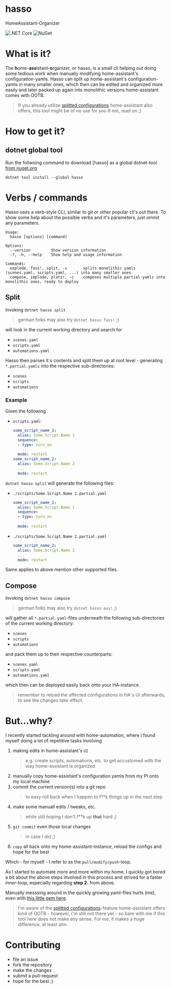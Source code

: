 # hasso
HomeAssistant-Organizer


![.NET Core](https://github.com/earloc/hasso/workflows/.NET%20Core/badge.svg) ![NuGet](https://img.shields.io/nuget/v/hasso)

# What is it?

The **h**ome-**ass**istant-**o**rganizer, or hasso, is a small cli helping out doing some tedious work when manually modifying home-assistant's configuration-yamls.
Hasso can split up home-assistant's configuration-yamls in many smaller ones, which then can be edited and organized more easily and later packed up again into monolithic versions home-assistant comes with OOTB.

> If you already utilize [splitted configurations] home-assistant also offers, this tool might be of no use for you
> If not, read on ;)

# How to get it?

## dotnet global tool
Run the follwoing command to download [hasso] as a global dotnet-tool [from nuget.org]

```
dotnet tool install --global hasso
```

# Verbs / commands

Hasso uses a verb-style CLI, similar to git or other popular cli's out there.
To show some help about the possible verbs and it's parameters, just ommit any parameters.

```
Usage:
  hasso [options] [command]

Options:
  --version         Show version information
  -?, -h, --help    Show help and usage information

Commands:
  explode, fass!, split, -s       splits monolithic yamls (scenes.yaml, scripts.yaml, ...) into many smaller ones
  compose, implode, platz!, -c    composes multiple partial-yamls into monolithic ones, ready to deploy
```

## Split

Invoking ``` dotnet hasso split ```

> german folks may also try ```dotnet hasso fass!``` ;)

will look in the current working directory and search for 
- ```scenes.yaml```
- ```scripts.yaml```
- ```automations.yaml```

Hasso then parses it´s contents and split them up at root level - generating ```*.partial.yamls``` into the respective sub-directories:
- ```scenes```
- ```scripts```
- ```automations```

### Example
Given the following 
- ```scripts.yaml```:
  ```yaml
  some_script_name_1:
    alias: Some.Script.Name 1
    sequence:
    - type: turn_on
      ...
    mode: restart
  some_script_name_2:
    alias: Some.Script.Name 2
    ...
    mode: restart
  ```
```dotnet hasso split``` will generate the following files:

- ```./scripts/Some.Script.Name 1.partial.yaml```
  ```yaml
  some_script_name_1:
    alias: Some.Script.Name 1
    sequence:
    - type: turn_on
      ...
    mode: restart
  ```
- ```./scripts/Some.Script.Name 2.partial.yaml```
  ```yaml
  some_script_name_2:
    alias: Some.Script.Name 2
    ...
    mode: restart
  ```

Same applies to above mention other supported files.


## Compose

Invoking ``` dotnet hasso compose ```

> german folks may also try ```dotnet hasso aus!``` ;)

will gather all ```*.partial.yaml```-files underneath the following sub-directories of the current working directory:
- ```scenes```
- ```scripts```
- ```automations```

and pack them up to their respective counterparts:
- ```scenes.yaml```
- ```scripts.yaml```
- ```automations.yaml```

which then can be deployed easily back onto your HA-instance.

> remember to reload the affected configurations in HA´s UI afterwards, to see the changes take effect.

# But...why?

I recently started tackling around with home-automation, where I found myself doing a lot of repetitive tasks involving
1. making edits in home-assistant's ```UI``` 
    > e.g. create scripts, automations, etc. to get accustomed with the way home-assistant is organized
2. manually copy home-assistant's configuration yamls from my PI onto my local machine
3. commit the current version(s) into a git repo
    > to easy roll back when I happen to f**k things up in the next step
3. make some manuall edits / tweaks, etc.
    > while still hoping I don't f**k up **that** hard ;)
4. ```git commit``` even those local changes
    > in case I did ;)
5. ```copy``` all back onto my home-assistant-instance, reload the configs and hope for the best

Which - for myself - I refer to as the ```pull/modify/push```-loop.

As I started to automate more and more within my home, I quickly got bored a bit about the above steps involved in this process and strived for a faster *inner-loop*, especially regarding **step 2.** from above.

Manually messsing around in the quickly growing yaml-files hurts (me), even with [this little gem here].

> I'm aware of the [splitted configurations]-feature home-assistant offers kind of OOTB - however, I'm still not there yet - so bare with me if this tool here does not make any sense. For me, it makes a huge difference, at least atm.

# Contributing
- file an issue
- fork the repository
- make the changes
- submit a pull-request
- hope for the best ;)
  

[from nuget.org]:(https://www.nuget.org/packages/Hasso/)
[home-assistant]:(https://www.home-assistant.io/)
[advanced scenarios offered by home-assistant itself]:(https://www.home-assistant.io/docs/configuration/splitting_configuration/)
[splitted configurations]:(https://www.home-assistant.io/docs/configuration/splitting_configuration/)
[this little gem here]:(https://marketplace.visualstudio.com/items?itemName=keesschollaart.vscode-home-assistant)